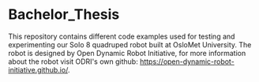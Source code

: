 # Bachelor_Thesis
This repository contains different code examples used for testing and experimenting our Solo 8 quadruped robot built at OsloMet University. The robot is designed by Open Dynamic Robot Initiative, for more information about the robot visit ODRI's own github: https://open-dynamic-robot-initiative.github.io/.
